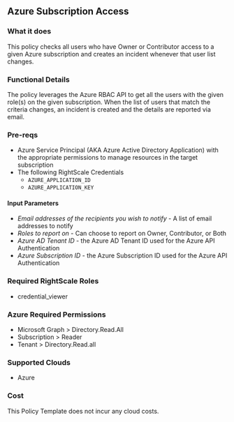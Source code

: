 ## Azure Subscription Access

### What it does
This policy checks all users who have Owner or Contributor access to a given Azure subscription and creates an incident whenever that user list changes.

### Functional Details
The policy leverages the Azure RBAC API to get all the users with the given role(s) on the given subscription.
When the list of users that match the criteria changes, an incident is created and the details are reported via email. 

### Pre-reqs

- Azure Service Principal (AKA Azure Active Directory Application) with the appropriate permissions to manage resources in the target subscription
- The following RightScale Credentials
  - `AZURE_APPLICATION_ID`
  - `AZURE_APPLICATION_KEY`

#### Input Parameters
- *Email addresses of the recipients you wish to notify* - A list of email addresses to notify
- *Roles to report on* - Can choose to report on Owner, Contributor, or Both
- *Azure AD Tenant ID* - the Azure AD Tenant ID used for the Azure API Authentication
- *Azure Subscription ID* - the Azure Subscription ID used for the Azure API Authentication

### Required RightScale Roles
- credential_viewer


### Azure Required Permissions
- Microsoft Graph > Directory.Read.All
- Subscription > Reader
- Tenant > Directory.Read.all

### Supported Clouds
- Azure

### Cost
This Policy Template does not incur any cloud costs.